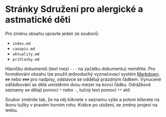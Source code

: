 
# Stránky Sdružení pro alergické a astmatické děti

Pro změnu obsahu upravte jeden ze souborů:

- `index.md`
- `casopis.md`
- `aktuality.md`
- `prihlasky.md`

Hlavičku dokumentů (text mezi `---` na začátku dokumentu) neměňte. Pro formátování obsahu lze použít jednoduchý vyznačovací systém [Markdown](http://daringfireball.net/projects/markdown/syntax). `##` nebo `###` pro nadpisy, odstavce se oddělují prázdným řádkem. Vynucené odřádkování se dělá umístěním dvou mezer na konci řádku. Odrážkové seznamy se dělají pomocí `*` nebo `-`, tučný text pomocí `**` atd.

Soubor změníte tak, že na něj kliknete v seznamu výše a potom kliknete na ikonu tužky v pravém horním rohu. Krátce po uložení, se změny projeví na webu.
